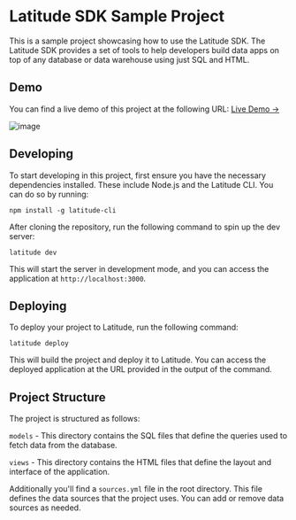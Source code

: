 # Latitude SDK Sample Project

This is a sample project showcasing how to use the Latitude SDK. The Latitude SDK provides a set of tools to help developers build data apps on top of any database or data warehouse using just SQL and HTML.

## Demo

You can find a live demo of this project at the following URL: [Live Demo →](https://latitude.so/app/share/b592cd31-1c22-40b1-bd6c-e440d98a0ac6)

![image](https://github.com/latitude-dev/latitude-sdk-sample/assets/5465249/371f8e34-dbe5-4684-b684-64022cb1b38b)

## Developing

To start developing in this project, first ensure you have the necessary dependencies installed. These include Node.js and the Latitude CLI. You can do so by running:
```
npm install -g latitude-cli
```

After cloning the repository, run the following command to spin up the dev server:
```
latitude dev
```
This will start the server in development mode, and you can access the application at `http://localhost:3000`.

## Deploying

To deploy your project to Latitude, run the following command:
```
latitude deploy
```
This will build the project and deploy it to Latitude. You can access the deployed application at the URL provided in the output of the command.

## Project Structure

The project is structured as follows:

`models` - This directory contains the SQL files that define the queries used to fetch data from the database.

`views` - This directory contains the HTML files that define the layout and interface of the application.

Additionally you'll find a `sources.yml` file in the root directory. This file defines the data sources that the project uses. You can add or remove data sources as needed.
